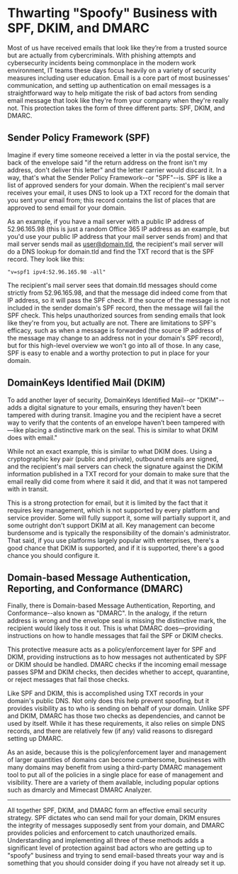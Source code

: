 # Thwarting "Spoofy" Business with SPF, DKIM, and DMARC

Most of us have received emails that look like they’re from a trusted source but are actually from cybercriminals. With phishing attempts and cybersecurity incidents being commonplace in the modern work environment, IT teams these days focus heavily on a variety of security measures including user education. Email is a core part of most businesses' communication, and setting up authentication on email messages is a straightforward way to help mitigate the risk of bad actors from sending email message that look like they're from your company when they're really not. This protection takes the form of three different parts: SPF, DKIM, and DMARC.

## Sender Policy Framework (SPF)
Imagine if every time someone received a letter in via the postal service, the back of the envelope said "if the return address on the front isn't my address, don't deliver this letter" and the letter carrier would discard it. In a way, that's what the Sender Policy Framework--or "SPF"--is. SPF is like a list of approved senders for your domain. When the recipient's mail server receives your email, it uses DNS to look up a TXT record for the domain that you sent your email from; this record contains the list of places that are approved to send email for your domain.

As an example, if you have a mail server with a public IP address of 52.96.165.98 (this is just a random Office 365 IP address as an example, but you'd use your public IP address that your mail server sends from) and that mail server sends mail as user@domain.tld, the recipient's mail server will do a DNS lookup for domain.tld and find the TXT record that is the SPF record. They look like this:
```
"v=spf1 ipv4:52.96.165.98 -all"
```
The recipient's mail server sees that domain.tld messages should come strictly from 52.96.165.98, and that the message did indeed come from that IP address, so it will pass the SPF check. If the source of the message is not included in the sender domain's SPF record, then the message will fail the SPF check. This helps unauthorized sources from sending emails that look like they're from you, but actually are not. There are limitations to SPF's efficacy, such as when a message is forwarded (the source IP address of the message may change to an address not in your domain's SPF record), but for this high-level overview we won't go into all of those. In any case, SPF is easy to enable and a worthy protection to put in place for your domain.

## DomainKeys Identified Mail (DKIM)
To add another layer of security, DomainKeys Identified Mail--or "DKIM"--adds a digital signature to your emails, ensuring they haven’t been tampered with during transit. Imagine you and the recipient have a secret way to verify that the contents of an envelope haven’t been tampered with—like placing a distinctive mark on the seal. This is similar to what DKIM does with email."

While not an exact example, this is similar to what DKIM does. Using a cryptographic key pair (public and private), outbound emails are signed, and the recipient's mail servers can check the signature against the DKIM information published in a TXT record for your domain to make sure that the email really did come from where it said it did, and that it was not tampered with in transit.

This is a strong protection for email, but it is limited by the fact that it requires key management, which is not supported by every platform and service provider. Some will fully support it, some will partially support it, and some outright don't support DKIM at all. Key management can become burdensome and is typically the responsibility of the domain's administrator. That said, if you use platforms largely popular with enterprises, there's a good chance that DKIM is supported, and if it is supported, there's a good chance you should configure it.

## Domain-based Message Authentication, Reporting, and Conformance (DMARC)
Finally, there is Domain-based Message Authentication, Reporting, and Conformance--also known as "DMARC". In the analogy, if the return address is wrong and the envelope seal is missing the distinctive mark, the recipient would likely toss it out. This is what DMARC does—providing instructions on how to handle messages that fail the SPF or DKIM checks.

This protective measure acts as a policy/enforcement layer for SPF and DKIM, providing instructions as to how messages not authenticated by SPF or DKIM should be handled. DMARC checks if the incoming email message passes SPM and DKIM checks, then decides whether to accept, quarantine, or reject messages that fail those checks. 

Like SPF and DKIM, this is accomplished using TXT records in your domain's public DNS. Not only does this help prevent spoofing, but it provides visibility as to who is sending on behalf of your domain. Unlike SPF and DKIM, DMARC has those two checks as dependencies, and cannot be used by itself. While it has these requirements, it also relies on simple DNS records, and there are relatively few (if any) valid reasons to disregard setting up DMARC.

As an aside, because this is the policy/enforcement layer and management of larger quantities of domains can become cumbersome, businesses with many domains may benefit from using a third-party DMARC management tool to put all of the policies in a single place for ease of management and visibility. There are a variety of them available, including popular options such as dmarcly and Mimecast DMARC Analyzer.

---

All together SPF, DKIM, and DMARC form an effective email security strategy. SPF dictates who can send mail for your domain, DKIM ensures the integrity of messages supposedly sent from your domain, and DMARC provides policies and enforcement to catch unauthorized emails. Understanding and implementing all three of these methods adds a significant level of protection against bad actors who are getting up to "spoofy" business and trying to send email-based threats your way and is something that you should consider doing if you have not already set it up.
